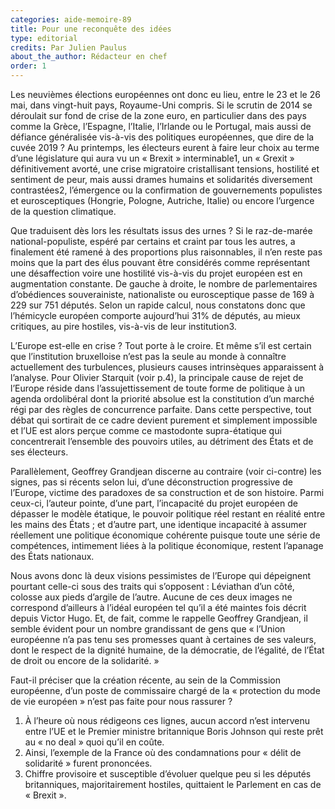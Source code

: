 ```yaml
---
categories: aide-memoire-89
title: Pour une reconquête des idées
type: editorial
credits: Par Julien Paulus
about_the_author: Rédacteur en chef
order: 1
---
```

Les neuvièmes élections européennes ont donc eu lieu, entre le 23 et le 26 mai, dans vingt-huit pays, Royaume-Uni compris. Si le scrutin de 2014 se déroulait sur fond de crise de la zone euro, en particulier dans des pays comme la Grèce, l’Espagne, l’Italie, l’Irlande ou le Portugal, mais aussi de défiance généralisée vis-à-vis des politiques européennes, que dire de la cuvée 2019 ? Au printemps, les électeurs eurent à faire leur choix au terme d’une législature qui aura vu un « Brexit » interminable1, un « Grexit » définitivement avorté, une crise migratoire cristallisant tensions, hostilité et sentiment de peur, mais aussi drames humains et solidarités diversement contrastées2, l’émergence ou la confirmation de gouvernements populistes et eurosceptiques (Hongrie, Pologne, Autriche, Italie) ou encore l’urgence de la question climatique.

Que traduisent dès lors les résultats issus des urnes ? Si le raz-de-marée national-populiste, espéré par certains et craint par tous les autres, a finalement été ramené à des proportions plus raisonnables, il n’en reste pas moins que la part des élus pouvant être considérés comme représentant une désaffection voire une hostilité vis-à-vis du projet européen est en augmentation constante. De gauche à droite, le nombre de parlementaires d’obédiences souverainiste, nationaliste ou eurosceptique passe de 169 à 229 sur 751 députés. Selon un rapide calcul, nous constatons donc que l’hémicycle européen comporte aujourd’hui 31% de députés, au mieux critiques, au pire hostiles, vis-à-vis de leur institution3.

L’Europe est-elle en crise ? Tout porte à le croire. Et même s’il est certain que l’institution bruxelloise n’est pas la seule au monde à connaître actuellement des turbulences, plusieurs causes intrinsèques apparaissent à l’analyse. Pour Olivier Starquit (voir p.4), la principale cause de rejet de l’Europe réside dans l’assujettissement de toute forme de politique à un agenda ordolibéral dont la priorité absolue est la constitution d’un marché régi par des règles de concurrence parfaite. Dans cette perspective, tout débat qui sortirait de ce cadre devient purement et simplement impossible et l’UE est alors perçue comme ce mastodonte supra-étatique qui concentrerait l’ensemble des pouvoirs utiles, au détriment des États et de ses électeurs.

Parallèlement, Geoffrey Grandjean discerne au contraire (voir ci-contre) les signes, pas si récents selon lui, d’une déconstruction progressive de l’Europe, victime des paradoxes de sa construction et de son histoire. Parmi ceux-ci, l’auteur pointe, d’une part, l’incapacité du projet européen de dépasser le modèle étatique, le pouvoir politique réel restant en réalité entre les mains des États ; et d’autre part, une identique incapacité à assumer réellement une politique économique cohérente puisque toute une série de compétences, intimement liées à la politique économique, restent l’apanage des États nationaux.    

Nous avons donc là deux visions pessimistes de l’Europe qui dépeignent pourtant celle-ci sous des traits qui s’opposent : Léviathan d’un côté, colosse aux pieds d’argile de l’autre. Aucune de ces deux images ne correspond d’ailleurs à l’idéal européen tel qu’il a été maintes fois décrit depuis Victor Hugo. Et, de fait, comme le rappelle Geoffrey Grandjean, il semble évident pour un nombre grandissant de gens que « l’Union européenne n’a pas tenu ses promesses quant à certaines de ses valeurs, dont le respect de la dignité humaine, de la démocratie, de l’égalité, de l’État de droit ou encore de la solidarité. »

Faut-il préciser que la création récente, au sein de la Commission européenne, d’un poste de commissaire chargé de la « protection du mode de vie européen » n’est pas faite pour nous rassurer ?  

1. À l’heure où nous rédigeons ces lignes, aucun accord n’est intervenu entre l’UE et le Premier ministre britannique Boris Johnson qui reste prêt au « no deal » quoi qu’il en coûte.
2. Ainsi, l’exemple de la France où des condamnations pour « délit de solidarité » furent prononcées.
3. Chiffre provisoire et susceptible d’évoluer quelque peu si les députés britanniques, majoritairement hostiles, quittaient le Parlement en cas de « Brexit ».
